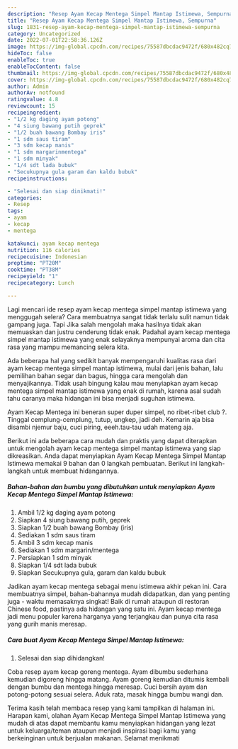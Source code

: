 ```yaml
---
description: "Resep Ayam Kecap Mentega Simpel Mantap Istimewa, Sempurna"
title: "Resep Ayam Kecap Mentega Simpel Mantap Istimewa, Sempurna"
slug: 1831-resep-ayam-kecap-mentega-simpel-mantap-istimewa-sempurna
category: Uncategorized
date: 2022-07-01T22:58:36.126Z
image: https://img-global.cpcdn.com/recipes/75587dbcdac9472f/680x482cq70/ayam-kecap-mentega-simpel-mantap-istimewa-foto-resep-utama.jpg
hideToc: false
enableToc: true
enableTocContent: false
thumbnail: https://img-global.cpcdn.com/recipes/75587dbcdac9472f/680x482cq70/ayam-kecap-mentega-simpel-mantap-istimewa-foto-resep-utama.jpg
cover: https://img-global.cpcdn.com/recipes/75587dbcdac9472f/680x482cq70/ayam-kecap-mentega-simpel-mantap-istimewa-foto-resep-utama.jpg
author: Admin
authorAv: notfound
ratingvalue: 4.8
reviewcount: 15
recipeingredient:
- "1/2 kg daging ayam potong"
- "4 siung bawang putih geprek"
- "1/2 buah bawang Bombay iris"
- "1 sdm saus tiram"
- "3 sdm kecap manis"
- "1 sdm margarinmentega"
- "1 sdm minyak"
- "1/4 sdt lada bubuk"
- "Secukupnya gula garam dan kaldu bubuk"
recipeinstructions:

- "Selesai dan siap dinikmati!"
categories:
- Resep
tags:
- ayam
- kecap
- mentega

katakunci: ayam kecap mentega 
nutrition: 116 calories
recipecuisine: Indonesian
preptime: "PT20M"
cooktime: "PT38M"
recipeyield: "1"
recipecategory: Lunch

---
```



Lagi mencari ide resep ayam kecap mentega simpel mantap istimewa yang menggugah selera? Cara membuatnya sangat tidak terlalu sulit namun tidak gampang juga. Tapi Jika salah mengolah maka hasilnya tidak akan memuaskan dan justru cenderung tidak enak. Padahal ayam kecap mentega simpel mantap istimewa yang enak selayaknya mempunyai aroma dan cita rasa yang mampu memancing selera kita.


Ada beberapa hal yang sedikit banyak mempengaruhi kualitas rasa dari ayam kecap mentega simpel mantap istimewa, mulai dari jenis bahan, lalu pemilihan bahan segar dan bagus, hingga cara mengolah dan menyajikannya. Tidak usah bingung kalau mau menyiapkan ayam kecap mentega simpel mantap istimewa yang enak di rumah, karena asal sudah tahu caranya maka hidangan ini bisa menjadi suguhan istimewa.

Ayam Kecap Mentega ini beneran super duper simpel, no ribet-ribet club ?. Tinggal cemplung-cemplung, tutup, ungkep, jadi deh. Kemarin aja bisa disambi njemur baju, cuci piring, eeeh.tau-tau udah mateng aja.


Berikut ini ada beberapa cara mudah dan praktis yang dapat diterapkan untuk mengolah ayam kecap mentega simpel mantap istimewa yang siap dikreasikan. Anda dapat menyiapkan Ayam Kecap Mentega Simpel Mantap Istimewa memakai 9 bahan dan 0 langkah pembuatan. Berikut ini langkah-langkah untuk membuat hidangannya.

<!--inarticleads1-->

##### Bahan-bahan dan bumbu yang dibutuhkan untuk menyiapkan Ayam Kecap Mentega Simpel Mantap Istimewa:

1. Ambil 1/2 kg daging ayam potong
1. Siapkan 4 siung bawang putih, geprek
1. Siapkan 1/2 buah bawang Bombay (iris)
1. Sediakan 1 sdm saus tiram
1. Ambil 3 sdm kecap manis
1. Sediakan 1 sdm margarin/mentega
1. Persiapkan 1 sdm minyak
1. Siapkan 1/4 sdt lada bubuk
1. Siapkan Secukupnya gula, garam dan kaldu bubuk


Jadikan ayam kecap mentega sebagai menu istimewa akhir pekan ini. Cara membuatnya simpel, bahan-bahannya mudah didapatkan, dan yang penting juga - waktu memasaknya singkat! Baik di rumah ataupun di restoran Chinese food, pastinya ada hidangan yang satu ini. Ayam kecap mentega jadi menu populer karena harganya yang terjangkau dan punya cita rasa yang gurih manis meresap. 

<!--inarticleads2-->

##### Cara buat Ayam Kecap Mentega Simpel Mantap Istimewa:


1. Selesai dan siap dihidangkan!

Coba resep ayam kecap goreng mentega. Ayam dibumbu sederhana kemudian digoreng hingga matang. Ayam goreng kemudian ditumis kembali dengan bumbu dan mentega hingga meresap. Cuci bersih ayam dan potong-potong sesuai selera. Aduk rata, masak hingga bumbu wangi dan. 

Terima kasih telah membaca resep yang kami tampilkan di halaman ini. Harapan kami, olahan Ayam Kecap Mentega Simpel Mantap Istimewa yang mudah di atas dapat membantu kamu menyiapkan hidangan yang lezat untuk keluarga/teman ataupun menjadi inspirasi bagi kamu yang berkeinginan untuk berjualan makanan. Selamat menikmati
